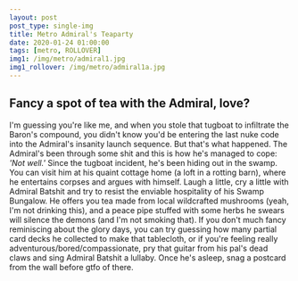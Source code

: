 ```yaml
---
layout: post
post_type: single-img
title: Metro Admiral's Teaparty
date: 2020-01-24 01:00:00
tags: [metro, ROLLOVER]
img1: /img/metro/admiral1.jpg
img1_rollover: /img/metro/admiral1a.jpg
---
```

## Fancy a spot of tea with the Admiral, love? 

I'm guessing you're like me, and when you stole that tugboat to infiltrate the Baron's compound, you didn't know you'd be entering the last nuke code into the Admiral's insanity launch sequence. But that's what happened. The Admiral's been through some shit and this is how he's managed to cope: *'Not well.'* Since the tugboat incident, he's been hiding out in the swamp. You can visit him at his quaint cottage home (a loft in a rotting barn), where he entertains corpses and argues with himself. Laugh a little, cry a little with Admiral Batshit and try to resist the enviable hospitality of his Swamp Bungalow. He offers you tea made from local wildcrafted mushrooms (yeah, I'm not drinking this), and a peace pipe stuffed with some herbs he swears will silence the demons (and I'm not smoking that). If you don't much fancy reminiscing about the glory days, you can try guessing how many partial card decks he collected to make that tablecloth, or if you're feeling really adventurous/bored/compassionate, pry that guitar from his pal's dead claws and sing Admiral Batshit a lullaby. Once he's asleep, snag a postcard from the wall before gtfo of there.
